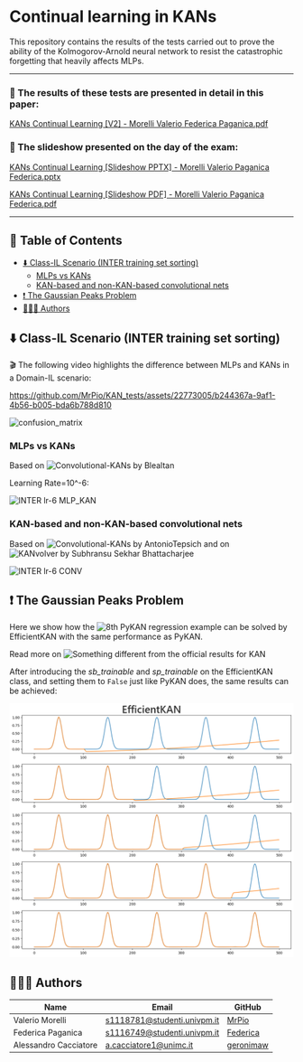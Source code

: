 # Continual learning in KANs

This repository contains the results of the tests carried out to prove the ability of the Kolmogorov-Arnold neural
network to resist the catastrophic forgetting that heavily affects MLPs.

---

### 📘 The results of these tests are presented in detail in this paper:

[KANs Continual Learning [V2] - Morelli Valerio Federica Paganica.pdf](https://github.com/user-attachments/files/15993786/Kolmogorov_Arnold_Networks.pdf)

### 📙 The slideshow presented on the day of the exam:

[KANs Continual Learning [Slideshow PPTX] - Morelli Valerio Paganica Federica.pptx](https://github.com/user-attachments/files/15993699/KANs.Continual.Learning.Morelli.Valerio.Paganica.Federica.pptx)

[KANs Continual Learning [Slideshow PDF] - Morelli Valerio Paganica Federica.pdf](https://github.com/user-attachments/files/15993700/KANs.Continual.Learning.Morelli.Valerio.Paganica.Federica.pdf)

---

<a name="index"></a>

## 📘 Table of Contents

* [⬇️ Class-IL Scenario (INTER training set sorting)](#INTER)
  * [MLPs vs KANs](#INTER1)
  * [KAN-based and non-KAN-based convolutional nets](#INTER2)
* [❗ The Gaussian Peaks Problem](#EfficientKAN)
* [👨🏻‍💻 Authors](#Authors)

<a name="INTER"/></a>

## ⬇️ Class-IL Scenario (INTER training set sorting)

🎬 The following video highlights the difference between MLPs and KANs in a Domain-IL scenario:

https://github.com/MrPio/KAN_tests/assets/22773005/b244367a-9af1-4b56-b005-bda6b788d810

<img width="600rem" alt="confusion_matrix" src="https://github.com/MrPio/KAN-Continual_Learning_tests/assets/22773005/4e0561e9-32b8-44d3-ab01-8fd197451940"/>

<a name="INTER1"/></a>

### MLPs vs KANs

Based on ![Convolutional-KANs by Blealtan](https://github.com/Blealtan/efficient-kan/tree/master)

Learning Rate=10^-6:

<img width="600rem" alt="INTER lr-6 MLP_KAN" src="https://github.com/user-attachments/assets/8708cf06-d117-471a-9657-a5764010a419"/>

<a name="INTER2"/></a>

### KAN-based and non-KAN-based convolutional nets

Based on ![Convolutional-KANs by AntonioTepsich](https://github.com/AntonioTepsich/Convolutional-KANs)
and on ![KANvolver by Subhransu Sekhar Bhattacharjee ](https://github.com/1ssb/torchkan/tree/main)

<img width="600rem" alt="INTER lr-6 CONV" src="https://github.com/user-attachments/assets/c5332b11-f045-40cd-9aeb-83d2666d86b9"/>

<a name="EfficientKAN"></a>

## ❗ The Gaussian Peaks Problem
Here we show how the ![8th PyKAN regression example](https://github.com/KindXiaoming/pykan/blob/master/docs/Example/Example_8_continual_learning.ipynb) can be solved by EfficientKAN with the same performance as PyKAN.

Read more on ![_Something different from the official results for KAN_](https://github.com/Blealtan/efficient-kan/issues/38)

After introducing the *sb_trainable* and *sp_trainable* on the EfficientKAN class, and setting them to `False` just like PyKAN does, the same results can be achieved:

<img width="600rem" alt="Gaussian Peaks EfficientKAN" src="png/GaussianPeaksEfficientKAN.png"/>

<a name="Authors"></a>

## 👨🏻‍💻 Authors

| Name              | Email                       | GitHub                                          |
|-------------------|-----------------------------|-------------------------------------------------|
| Valerio Morelli   | s1118781@studenti.univpm.it | [MrPio](https://github.com/MrPio)               |
| Federica Paganica | s1116749@studenti.univpm.it | [Federica](https://github.com/federicapaganica) |
| Alessandro Cacciatore | a.cacciatore1@unimc.it | [geronimaw](https://github.com/geronimaw) |
